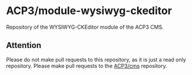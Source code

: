 # ACP3/module-wysiwyg-ckeditor
Repository of the WYSIWYG-CKEditor module of the ACP3 CMS.

## Attention
Please do not make pull requests to this repository, as it is just a read only repository.
Please make pull requests to the [ACP3/cms](https://gitlab.com/ACP3/cms.git) repository.
